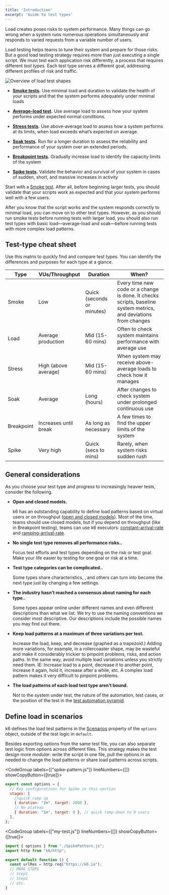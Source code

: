 ```yaml
---
title: 'Introduction'
excerpt: 'Guide to test types'
---
```


Load creates poses risks to system performance.
Many things can go wrong when a system runs numerous operations simultaneously and responds to varied requests from a variable number of users.

Load testing helps teams to tune their system and prepare for those risks. But a good load testing strategy requires more than just executing a single script. We must test each application risk differently, a process that requires different _test types._
Each test type serves a different goal,  addressing different profiles of risk and traffic.

![Overview of load test shapes](./chart-load-test-types-overview.png)

- **[Smoke tests](../smoke-testing).** Use minimal load and duration to validate the health of your scripts and that the system performs adequately under minimal loads

- **[Average-load test](../load-testing).** Use average load to assess how your system performs under expected normal conditions.

- **[Stress tests](../stress-testing).**
  Use above-average load to assess how a system performs at its limits, when load exceeds what’s expected on average. 

- **[Soak tests](../soak-testing).**
  Run for a longer duration to assess the reliability and performance of your system over an extended periods.

- **[Breakpoint tests](../breakpoint-testing).**
  Gradually increase load to identify the capacity limits of the system

- **[Spike tests](../spike-testing).**
  Validate the behavior and survival of your system in cases of sudden, short, and massive increases in activity 
 
Start with a [Smoke test](https://k6.io/docs/test-types/smoke-testing).
After all, before beginning larger tests, you should validate that your scripts work as expected and that your system performs well with a few users.

After you know that the script works and the system responds correctly to minimal load, you can move on to other test types. However, as you should run smoke tests before running tests with larger load, you should also run test types with basic load—average-load and soak—before running tests with more complex load patterns.


## Test-type cheat sheet 

Use this matrix to quickly find and compare test types.
You can identify the differences and purposes for each type at a glance.

| Type       | VUs/Throughput        | Duration                   | When?                                                                                                            |
|------------|-----------------------|----------------------------|------------------------------------------------------------------------------------------------------------------|
| Smoke      | Low                   | Quick (seconds or minutes) | Every time new code or a change is done. It checks scripts, baseline system metrics, and deviations from changes |
| Load       | Average production    | Mid (15-60 mins)           | Often to check system maintains performance with average use                                                     |
| Stress     | High (above average)  | Mid (15-60 mins)           | When system may receive above-average loads to check how it manages                                              |
| Soak       | Average               | Long (hours)               | After changes to check system under prolonged continuous use                                                     |
| Breakpoint | Increases until break | As long as necessary       | A few times to find the upper limits of the system                                                               |
| Spike      | Very high             | Quick (secs to mins)       | Rarely, when system risks sudden rush                                                                            |

## General considerations

As you choose your test type and progress to increasingly heavier tests, consider the following.

- **Open and closed models.**

  k6 has an outstanding capability to define load patterns based on virtual users or on throughput ([open and closed models](https://k6.io/docs/using-k6/scenarios/concepts/open-vs-closed/)). Most of the time, teams should use closed models, but if you depend on throughput (like in Breakpoint testing), teams can use k6 executors: [constant-arrival-rate](https://k6.io/docs/using-k6/scenarios/executors/constant-arrival-rate/) and [ramping-arrival-rate](https://k6.io/docs/using-k6/scenarios/executors/ramping-arrival-rate/).

- **No single test type removes all performance risks..**

  Focus test efforts and test types depending on the risk or test goal. Make your life easier by testing for one goal or risk at a time.

- **Test type categories can be complicated..**

  Some types share characteristics, , and others can turn into  become the next type just by changing a few settings.

- **The industry hasn’t reached a consensus about naming for each type..**

  Some types appear online under different names and even different descriptions than what we list. We try to use the naming conventions we consider most descriptive. Our descriptions include the possible names you may find out there.

- **Keep load patterns at a maximum of three variations per test.**

  Increase the load, keep, and decrease (graphed as a trapezoid.) Adding more variations, for example, in a rollercoaster shape, may be wasteful and make it considerably trickier to pinpoint problems, risks, and action paths.
  In the same way, avoid multiple load variations unless you strictly need them. IE: Increase load to a point, decrease it to another point, increase it again, hold it, increase after a while, etc. A complex load pattern makes it very difficult to pinpoint problems.

- **The load patterns of each load test type aren’t bound.**

  Not to the system under test, the nature of the automation, test cases, or the position of the test in the [test automation pyramid](https://martinfowler.com/articles/practical-test-pyramid.html).


## Define load in scenarios

k6 defines the load test patterns in the [Scenarios](/using-k6/scenarios) property of the `options` object, outside of the test logic in `default`. 

Besides exporting options from the same test file, you can also separate test logic from options across different files.
This strategy makes the test design more _modular_:  write the script in one file, pull the options in as needed to change the load patterns or share load patterns across scripts.

<CodeGroup labels={["spike-pattern.js"]} lineNumbers={[]} showCopyButton={[true]}>

```javascript
export const options = {
  // Key configurations for Spike in this section
  stages: [
    //quick ramp up
    { duration: "2m", target: 2000 },
    // No plateau
    { duration: "1m", target: 0 }, // quick ramp-down to 0 users
  ],
};
```

</CodeGroup>


<CodeGroup labels={["my-test.js"]} lineNumbers={[]} showCopyButton={[true]}>

```javascript
import { options } from "./SpikePattern.js";
import http from "k6/http";

export default function () {
  const urlRes = http.req("https://k6.io");
  // MORE STEPS
  // Step1
  // Step2
  // etc.
}
```

</CodeGroup>

